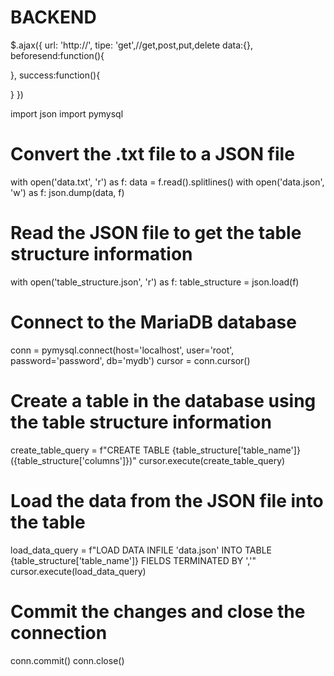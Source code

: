 # BACKEND

$.ajax({
url: 'http://',
tipe: 'get',//get,post,put,delete
data:{},
beforesend:function(){

},
success:function(){

}
})




import json
import pymysql

# Convert the .txt file to a JSON file
with open('data.txt', 'r') as f:
    data = f.read().splitlines()
with open('data.json', 'w') as f:
    json.dump(data, f)

# Read the JSON file to get the table structure information
with open('table_structure.json', 'r') as f:
    table_structure = json.load(f)

# Connect to the MariaDB database
conn = pymysql.connect(host='localhost', user='root', password='password', db='mydb')
cursor = conn.cursor()

# Create a table in the database using the table structure information
create_table_query = f"CREATE TABLE {table_structure['table_name']} ({table_structure['columns']})"
cursor.execute(create_table_query)

# Load the data from the JSON file into the table
load_data_query = f"LOAD DATA INFILE 'data.json' INTO TABLE {table_structure['table_name']} FIELDS TERMINATED BY ','"
cursor.execute(load_data_query)

# Commit the changes and close the connection
conn.commit()
conn.close()
